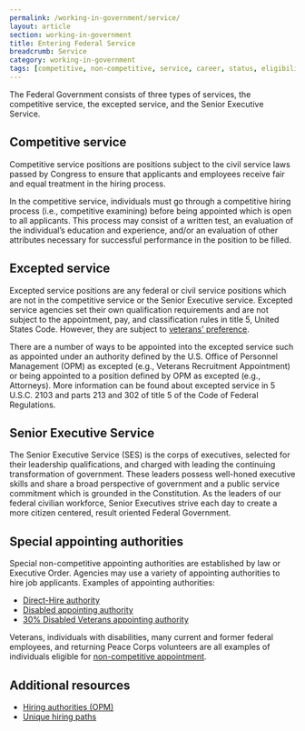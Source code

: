 ```yaml
---
permalink: /working-in-government/service/
layout: article
section: working-in-government
title: Entering Federal Service
breadcrumb: Service
category: working-in-government
tags: [competitive, non-competitive, service, career, status, eligibility]
---
```


The Federal Government consists of three types of services, the competitive service, the excepted service, and the Senior Executive Service.

## Competitive service

Competitive service positions are positions subject to the civil service laws passed by Congress to ensure that applicants and employees receive fair and equal treatment in the hiring process.

In the competitive service, individuals must go through a competitive hiring process (i.e., competitive examining) before being appointed which is open to all applicants. This process may consist of a written test, an evaluation of the individual’s education and experience, and/or an evaluation of other attributes necessary for successful performance in the position to be filled.


## Excepted service

Excepted service positions are any federal or civil service positions which are not in the competitive service or the Senior Executive service. Excepted service agencies set their own qualification requirements and are not subject to the appointment, pay, and classification rules in title 5, United States Code. However, they are subject to [veterans' preference](../unique-hiring-paths/veterans/preference/).

There are a number of ways to be appointed into the excepted service such as appointed under an authority defined by the U.S. Office of Personnel Management (OPM) as excepted (e.g., Veterans Recruitment Appointment) or being appointed to a position defined by OPM as excepted (e.g., Attorneys). More information can be found about excepted service in 5 U.S.C. 2103 and parts 213 and 302 of title 5 of the Code of Federal Regulations.

## Senior Executive Service

The Senior Executive Service (SES) is the corps of executives, selected for their leadership qualifications, and charged with leading the continuing transformation of government. These leaders possess well-honed executive skills and share a broad perspective of government and a public service commitment which is grounded in the Constitution. As the leaders of our federal civilian workforce, Senior Executives strive each day to create a more citizen centered, result oriented Federal Government.

## Special appointing authorities

Special non-competitive appointing authorities are established by law or Executive Order. Agencies may use a variety of appointing authorities to hire job applicants. Examples of appointing authorities:

* [Direct-Hire authority](https://www.opm.gov/policy-data-oversight/hiring-information/direct-hire-authority/)
* [Disabled appointing authority](https://www.opm.gov/policy-data-oversight/disability-employment/)
* [30% Disabled Veterans appointing authority](https://www.opm.gov/policy-data-oversight/hiring-information/veterans-authorities/)

Veterans, individuals with disabilities, many current and former federal employees, and returning Peace Corps volunteers are all examples of individuals eligible for [non-competitive appointment](../appointments/).

## Additional resources

* [Hiring authorities (OPM)](https://www.opm.gov/policy-data-oversight/hiring-information/hiring-authorities/)
* [Unique hiring paths](../unique-hiring-paths/)

